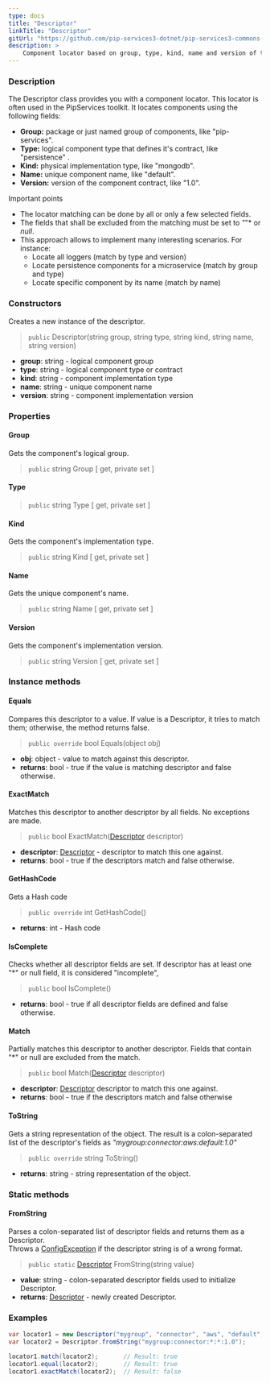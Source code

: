 ```yaml
---
type: docs
title: "Descriptor"
linkTitle: "Descriptor"
gitUrl: "https://github.com/pip-services3-dotnet/pip-services3-commons-dotnet"
description: >
    Component locator based on group, type, kind, name and version of the component.
---
```


### Description
The Descriptor class provides you with a component locator. This locator is often used in the PipServices toolkit. It locates components using the following fields:

- **Group:** package or just named group of components, like "pip-services". 
- **Type:** logical component type that defines it's contract, like "persistence" .
- **Kind:** physical implementation type, like "mongodb".  
- **Name:** unique component name, like "default".  
- **Version:** version of the component contract, like "1.0".  

Important points

- The locator matching can be done by all or only a few selected fields. 
- The fields that shall be excluded from the matching must be set to *"*"* or *null*.
- This approach allows to implement many interesting scenarios. For instance:
    - Locate all loggers (match by type and version)  
    - Locate persistence components for a microservice (match by group and type)  
    - Locate specific component by its name (match by name) 

### Constructors
Creates a new instance of the descriptor.

> `public` Descriptor(string group, string type, string kind, string name, string version)

- **group**: string - logical component group
- **type**: string - logical component type or contract
- **kind**: string - component implementation type
- **name**: string - unique component name
- **version**: string - component implementation version


### Properties

#### Group
Gets the component's logical group.
> `public` string Group [ get, private set ]

#### Type
> `public` string Type [ get, private set ]

#### Kind
Gets the component's implementation type.
> `public` string Kind [ get, private set ]


#### Name
Gets the unique component's name.
> `public` string Name [ get, private set ]


#### Version
Gets the component's implementation version.
> `public` string Version [ get, private set ]



### Instance methods

#### Equals
Compares this descriptor to a value.
If value is a Descriptor, it tries to match them;
otherwise, the method returns false.

> `public override` bool Equals(object obj)

- **obj**: object - value to match against this descriptor.
- **returns**: bool - true if the value is matching descriptor and false otherwise.

#### ExactMatch
Matches this descriptor to another descriptor by all fields.
No exceptions are made.

> `public` bool ExactMatch([Descriptor]() descriptor)

- **descriptor**: [Descriptor]() - descriptor to match this one against.
- **returns**: bool - true if the descriptors match and false otherwise. 

#### GetHashCode
Gets a Hash code

> `public override` int GetHashCode()

- **returns**: int - Hash code

#### IsComplete
Checks whether all descriptor fields are set.
If descriptor has at least one "*" or null field, it is considered "incomplete",

> `public` bool IsComplete()

- **returns**: bool - true if all descriptor fields are defined and false otherwise.


#### Match
Partially matches this descriptor to another descriptor.
Fields that contain "*" or null are excluded from the match.

> `public` bool Match([Descriptor]() descriptor)

- **descriptor**: [Descriptor]() descriptor to match this one against.
- **returns**: bool - true if the descriptors match and false otherwise 

#### ToString
Gets a string representation of the object.
The result is a colon-separated list of the descriptor's fields as
*"mygroup:connector:aws:default:1.0"*

> `public override` string ToString()

- **returns**: string - string representation of the object.

### Static methods

#### FromString
Parses a colon-separated list of descriptor fields and returns them as a Descriptor.  
Throws a [ConfigException](../../errors/config_exception) if the descriptor string is of a wrong format.

> `public static` [Descriptor]() FromString(string value)

- **value**: string - colon-separated descriptor fields used to initialize Descriptor.
- **returns**: [Descriptor]() - newly created Descriptor.

### Examples

```cs
var locator1 = new Descriptor("mygroup", "connector", "aws", "default", "1.0");
var locator2 = Descriptor.fromString("mygroup:connector:*:*:1.0");

locator1.match(locator2);       // Result: true
locator1.equal(locator2);       // Result: true
locator1.exactMatch(locator2);  // Result: false

```

